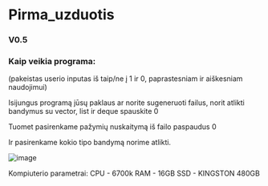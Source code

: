 # Pirma_uzduotis


### 

### V0.5

### 

### Kaip veikia programa:

(pakeistas userio inputas iš taip/ne į 1 ir 0, paprastesniam ir aiškesniam naudojimui)

Isijungus programą jūsų paklaus ar norite sugeneruoti failus, norit atlikti bandymus su vector, list ir deque spauskite 0

Tuomet pasirenkame pažymių nuskaitymą iš failo paspaudus 0

Ir pasirenkame kokio tipo bandymą norime atlikti.

![image](https://user-images.githubusercontent.com/92589309/170342662-596c2819-99d1-4346-b5c6-f75aa272e031.png)

Kompiuterio parametrai:
CPU - 6700k
RAM - 16GB
SSD - KINGSTON 480GB
